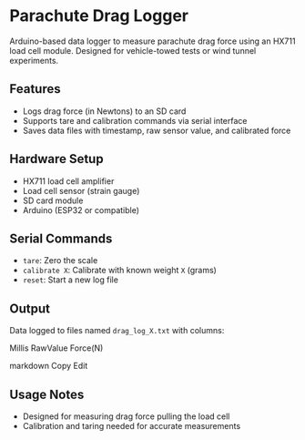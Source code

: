 # Parachute Drag Logger

Arduino-based data logger to measure parachute drag force using an HX711 load cell module. Designed for vehicle-towed tests or wind tunnel experiments.

## Features

- Logs drag force (in Newtons) to an SD card  
- Supports tare and calibration commands via serial interface  
- Saves data files with timestamp, raw sensor value, and calibrated force  

## Hardware Setup

- HX711 load cell amplifier  
- Load cell sensor (strain gauge)  
- SD card module  
- Arduino (ESP32 or compatible)  

## Serial Commands

- `tare`: Zero the scale  
- `calibrate X`: Calibrate with known weight `X` (grams)  
- `reset`: Start a new log file  

## Output

Data logged to files named `drag_log_X.txt` with columns:

Millis RawValue Force(N)

markdown
Copy
Edit

## Usage Notes

- Designed for measuring drag force pulling the load cell  
- Calibration and taring needed for accurate measurements  
